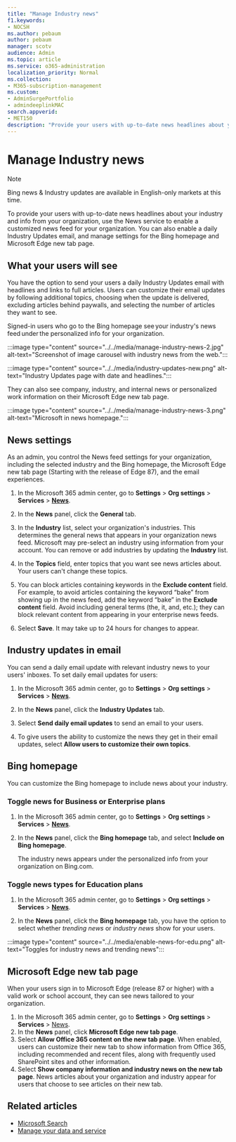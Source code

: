 ```yaml
---
title: "Manage Industry news"
f1.keywords:
- NOCSH
ms.author: pebaum
author: pebaum
manager: scotv
audience: Admin
ms.topic: article
ms.service: o365-administration
localization_priority: Normal
ms.collection: 
- M365-subscription-management 
ms.custom: 
- AdminSurgePortfolio
- admindeeplinkMAC
search.appverid:
- MET150
description: "Provide your users with up-to-date news headlines about your industry and info from your organization, use the News service to enable a customized news feed for your organization."
---
```


# Manage Industry news

> [!NOTE] 
> Bing news & Industry updates are available in English-only markets at this time.

To provide your users with up-to-date news headlines about your industry and info from your organization, use the News service to enable a customized news feed for your organization. You can also enable a daily Industry Updates email, and manage settings for the Bing homepage and Microsoft Edge new tab page.

## What your users will see

You have the option to send your users a daily Industry Updates email with headlines and links to full articles. Users can customize their email updates by following additional topics, choosing when the update is delivered, excluding articles behind paywalls, and selecting the number of articles they want to see.

Signed-in users who go to the Bing homepage see your industry's news feed under the personalized info for your organization.

:::image type="content" source="../../media/manage-industry-news-2.jpg" alt-text="Screenshot of image carousel with industry news from the web.":::

:::image type="content" source="../../media/industry-updates-new.png" alt-text="Industry Updates page with date and headlines.":::

They can also see company, industry, and internal news or personalized work information on their Microsoft Edge new tab page.

:::image type="content" source="../../media/manage-industry-news-3.png" alt-text="Microsoft in news homepage.":::

## News settings

As an admin, you control the News feed settings for your organization, including the selected industry and the Bing homepage, the Microsoft Edge new tab page (Starting with the release of Edge 87), and the email experiences. 

1. In the Microsoft 365 admin center, go to **Settings** > **Org settings** > **Services** > [**News**](https://admin.microsoft.com/adminportal/home?#/Settings/Services/:/Settings/L1/BingNews).

1. In the **News** panel, click the **General** tab.

1. In the **Industry** list, select your organization's industries. This determines the general news that appears in your organization news feed. Microsoft may pre-select an industry using information from your account. You can remove or add industries by updating the **Industry** list.

1. In the **Topics** field, enter topics that you want see news articles about. Your users can't change these topics.

1. You can block articles containing keywords in the **Exclude content** field. For example, to avoid articles containing the keyword “bake” from showing up in the news feed, add the keyword “bake” in the **Exclude content** field. Avoid including general terms (the, it, and, etc.); they can block relevant content from appearing in your enterprise news feeds.

1. Select **Save**. It may take up to 24 hours for changes to appear.

## Industry updates in email

You can send a daily email update with relevant industry news to your users' inboxes. To set daily email updates for users:

1. In the Microsoft 365 admin center, go to **Settings** > **Org settings** > **Services** > [**News**](https://admin.microsoft.com/adminportal/home?#/Settings/Services/:/Settings/L1/BingNews). 

1. In the **News** panel, click the **Industry Updates** tab. 
1. Select **Send daily email updates** to send an email to your users.
1. To give users the ability to customize the news they get in their email updates, select **Allow users to customize their own topics**.

## Bing homepage

You can customize the Bing homepage to include news about your industry.

### Toggle news for Business or Enterprise plans

1. In the Microsoft 365 admin center, go to **Settings** > **Org settings** > **Services** > [**News**](https://admin.microsoft.com/adminportal/home?#/Settings/Services/:/Settings/L1/BingNews).

1. In the **News** panel, click the **Bing homepage** tab, and select **Include on Bing homepage**.

    The industry news appears under the personalized info from your organization on Bing.com.

### Toggle news types for Education plans

1. In the Microsoft 365 admin center, go to **Settings** > **Org settings** > **Services** > [**News**](https://admin.microsoft.com/adminportal/home?#/Settings/Services/:/Settings/L1/BingNews).

1. In the **News** panel, click the **Bing homepage** tab, you have the option to select whether *trending news* or *industry news* show for your users.

:::image type="content" source="../../media/enable-news-for-edu.png" alt-text="Toggles for industry news and trending news":::

## Microsoft Edge new tab page

When your users sign in to Microsoft Edge (release 87 or higher) with a valid work or school account, they can see news tailored to your organization.

1. In the Microsoft 365 admin center, go to **Settings** > **Org settings** > **Services** > [News](https://admin.microsoft.com/adminportal/home?#/Settings/Services/:/Settings/L1/BingNews).
2. In the **News** panel, click **Microsoft Edge new tab page**.
3. Select **Allow Office 365 content on the new tab page**. When enabled, users can customize their new tab to show  information from Office 365, including recommended and recent files, along with frequently used SharePoint sites and other information.
4. Select **Show company information and industry news on the new tab page**. News articles about your organization and industry appear for users that choose to see articles on their new tab.

## Related articles

- [Microsoft Search](/microsoftsearch/)
- [Manage your data and service](./index.yml)